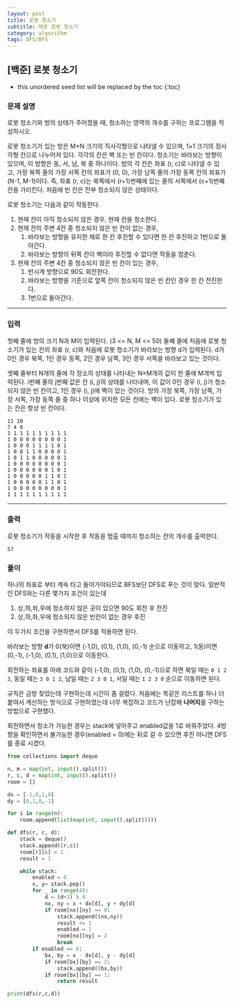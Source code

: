 ```yaml
---
layout: post
title: 로봇 청소기
subtitle: 백준 로봇 청소기
category: algorithm
tags: DFS/BFS
---
```


## [백준] 로봇 청소기
* this unordered seed list will be replaced by the toc
{:toc}

### 문제 설명
로봇 청소기와 방의 상태가 주어졌을 때, 청소하는 영역의 개수를 구하는 프로그램을 작성하시오.

로봇 청소기가 있는 방은 M×N 크기의 직사각형으로 나타낼 수 있으며,
1×1 크기의 정사각형 칸으로 나누어져 있다. 각각의 칸은 벽 또는 빈 칸이다. 청소기는 바라보는 방향이 있으며, 이 방향은 동, 서, 남, 북 중 하나이다. 방의 각 칸은 좌표
(r, c)로 나타낼 수 있고, 가장 북쪽 줄의 가장 서쪽 칸의 좌표가 (0, 0), 가장 남쪽 줄의 가장 동쪽 칸의 좌표가 (N-1, M-1)이다. 즉, 좌표 (r, c)는 북쪽에서 (r+1)번째에 있는 줄의 서쪽에서 (c+1)번째 칸을 가리킨다. 처음에 빈 칸은 전부 청소되지 않은 상태이다.

로봇 청소기는 다음과 같이 작동한다.

1. 현재 칸이 아직 청소되지 않은 경우, 현재 칸을 청소한다.
2. 현재 칸의 주변 4칸 중 청소되지 않은 빈 칸이 없는 경우,
   1. 바라보는 방향을 유지한 채로 한 칸 후진할 수 있다면 한 칸 후진하고 1번으로 돌아간다.
   2. 바라보는 방향의 뒤쪽 칸이 벽이라 후진할 수 없다면 작동을 멈춘다.
3. 현재 칸의 주변 4칸 중 청소되지 않은 빈 칸이 있는 경우,
   1. 반시계 방향으로 90도 회전한다.
   2. 바라보는 방향을 기준으로 앞쪽 칸이 청소되지 않은 빈 칸인 경우 한 칸 전진한다.
   3. 1번으로 돌아간다.

---

### 입력

첫째 줄에 방의 크기 N과 M이 입력된다. (3 <= N, M <= 50) 둘째 줄에 처음에 로봇 청소기가 있는 칸의 좌표 (r, c)와 처음에 로봇 청소기가 바라보는 방향 d가 입력된다.
d가 0인 경우 북쪽, 1인 경우 동쪽, 2인 경우 남쪽, 3인 경우 서쪽을 바라보고 있는 것이다.

셋째 줄부터 N개의 줄에 각 장소의 상태를 나타내는 N×M개의 값이 한 줄에 M개씩 입력된다. i번째 줄의 j번째 값은 칸 (i, j)의 상태를 나타내며, 이 값이 0인 경우 (i, j)가 청소되지 않은 빈 칸이고, 1인 경우
(i, j)에 벽이 있는 것이다. 방의 가장 북쪽, 가장 남쪽, 가장 서쪽, 가장 동쪽 줄 중 하나 이상에 위치한 모든 칸에는 벽이 있다. 로봇 청소기가 있는 칸은 항상 빈 칸이다.

```
11 10
7 4 0
1 1 1 1 1 1 1 1 1 1
1 0 0 0 0 0 0 0 0 1
1 0 0 0 1 1 1 1 0 1
1 0 0 1 1 0 0 0 0 1
1 0 1 1 0 0 0 0 0 1
1 0 0 0 0 0 0 0 0 1
1 0 0 0 0 0 0 1 0 1
1 0 0 0 0 0 1 1 0 1
1 0 0 0 0 0 1 1 0 1
1 0 0 0 0 0 0 0 0 1
1 1 1 1 1 1 1 1 1 1
```

---

### 출력

로봇 청소기가 작동을 시작한 후 작동을 멈출 때까지 청소하는 칸의 개수를 출력한다.

```
57
```

### 풀이

하나의 좌표로 부터 계속 타고 들어가야되므로 BFS보단 DFS로 푸는 것이 맞다. 일반적인 DFS와는 다른 몇가지 조건이 있는데 
1. 상,하,좌,우에 청소하지 않은 곳이 있으면 90도 회전 후 전진
2. 상,하,좌,우에 청소되지 않은 빈칸이 없는 경우 후진

이 두가지 조건을 구현하면서 DFS를 적용하면 된다.

바라보는 방향 **d**가 0(북)이면 (-1,0), (0,1), (1,0), (0,-1) 순으로 이동하고, 1(동)이면 (0,-1), (-1,0), (0,1), (1,0)으로 이동한다.

회전하는 좌표를 아래 코드와 같이 (-1,0), (0,1), (1,0), (0,-1)으로 하면 북일 때는 `0 1 2 3`, 동일 때는 `3 0 1 2`, 남일 때는 `2 3 0 1`, 서일 때는 `1 2 3 0` 순으로 이동하면 된다.

규칙은 금방 찾았는데 구현하는데 시간이 좀 걸렸다. 처음에는 똑같은 리스트를 하나 더 붙여서 계산하는 방식으로 구현하였는데 너무 복잡하고 코드가 난잡해 **나머지**를 구하는 방법으로 구현했다.

회전하면서 청소가 가능한 경우는 stack에 넣어주고 enabled값을 1로 바꿔주었다. 4방향을 확인하면서 불가능한 경우(enabled = 0)에는 뒤로 갈 수 있으면 후진 아니면 DFS를 종료 시켰다.
```python
from collections import deque

n, m = map(int, input().split())
r, c, d = map(int, input().split())
room = []

dx = [-1,0,1,0]
dy = [0,1,0,-1]

for i in range(n):
    room.append(list(map(int, input().split())))

def dfs(r, c, d):
    stack = deque()
    stack.append((r,c))
    room[r][c] = 2
    result = 1

    while stack:
        enabled = 0
        x, y= stack.pop()
        for _ in range(4):
            d = (d+3) % 4
            nx, ny = x + dx[d], y + dy[d]
            if room[nx][ny] == 0:
                stack.append((nx,ny))
                result += 1
                enabled = 1
                room[nx][ny] = 2
                break
        if enabled == 0:
            bx, by = x - dx[d], y - dy[d]
            if room[bx][by] == 2:
                stack.append((bx,by))
            if room[bx][by] == 1:
                return result

print(dfs(r,c,d))

```
